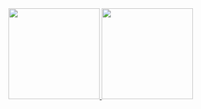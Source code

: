 <!---
Based on https://github.com/anuraghazra/github-readme-stats
Inspired by https://github.com/rafaballerini/rafaballerini
-->

<div>
  <a href="https://github.com/alfasst">
  <img height="180em" src="https://github-readme-stats.vercel.app/api?username=alfasst&show_icons=true&theme=tokyonight&include_all_commits=true&count_private=true"/>
  <img height="180em" src="https://github-readme-stats.vercel.app/api/top-langs/?username=alfasst&layout=compact&langs_count=7&theme=tokyonight"/>
</div>
